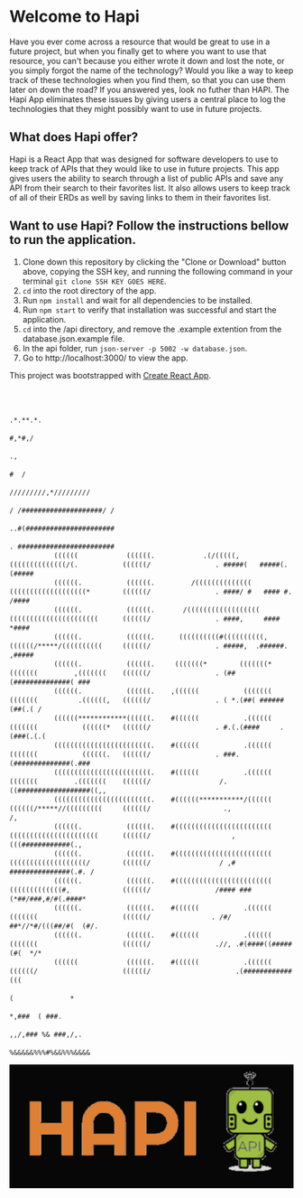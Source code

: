 # Welcome to Hapi 
Have you ever come across a resource that would be great to use in a future project, but when you finally get to where you want to use that resource, you can't because you either wrote it down and lost the note, or you simply forgot the name of the technology? Would you like a way to keep track of these technologies when you find them, so that you can use them later on down the road? If you answered yes, look no futher than HAPI. The Hapi App eliminates these issues by giving users a central place to log the technologies that they might possibly want to use in future projects. 

## What does Hapi offer?
Hapi is a React App that was designed for software developers to use to keep track of APIs that they would like to use in future projects. This app gives users the ability to search through a list of public APIs and save any API from their search to their favorites list. It also allows users to keep track of all of their ERDs as well by saving links to them in their favorites list. 

## Want to use Hapi? Follow the instructions bellow to run the application.

1. Clone down this repository by clicking the "Clone or Download" button above, copying the SSH key, and running the following command in your terminal `git clone SSH KEY GOES HERE`.
1. `cd` into the root directory of the app.
1. Run `npm install` and wait for all dependencies to be installed.
1. Run `npm start` to verify that installation was successful and start the application.
1. `cd` into the /api directory, and remove the .example extention from the database.json.example file. 
1. In the api folder, run `json-server -p 5002 -w database.json`.
1. Go to http://localhost:3000/ to view the app. 


This project was bootstrapped with [Create React App](https://github.com/facebook/create-react-app).

```
                                                                                                                                                               
                                                                                                                                                               
                                                                                                                                   .*.**.*.                    
                                                                                                                                    #,*#,/                     
                                                                                                                                      .,                       
                                                                                                                                     #  /                      
                                                                                                                             /////////,*/////////              
                                                                                                                          / /####################/ /           
                                                                                                                         ..#(######################            
                                                                                                                         . ########################            
           ((((((            ((((((.            .(/(((((,             ((((((((((((((/(.           ((((((/                . #####(   #####(.  (#####            
           ((((((.           ((((((.         /((((((((((((((          (((((((((((((((((((*        ((((((/                . ####/ #   #### #.  /####            
           ((((((.           ((((((.       /((((((((((((((((((        ((((((((((((((((((((((      ((((((/                . ####,     ####     *####            
           ((((((.           ((((((.      ((((((((((#((((((((((,      ((((((/*****/((((((((((     ((((((/                . #####,  .######.  ,#####            
           ((((((.           ((((((.     (((((((*        (((((((*     (((((((         ,(((((((    ((((((/                . (## (##############( ###            
           ((((((.           ((((((.    ,((((((           (((((((     (((((((          .((((((,   ((((((/                . ( *.(##( ###### (##(.( /            
           ((((((************((((((.    #((((((           .((((((     (((((((           ((((((*   ((((((/                . #.(.(####     .(###(.(.(            
           ((((((((((((((((((((((((.    #((((((           .((((((     (((((((           ((((((.   ((((((/                . ###.(##############(.###            
           ((((((((((((((((((((((((.    #((((((           .((((((     (((((((         .(((((((    ((((((/                 /.((##################((,,           
           ((((((((((((((((((((((((.    #((((((***********/((((((     ((((((/*****//(((((((((     ((((((/                  .,                    /,            
           ((((((.           ((((((.    #((((((((((((((((((((((((     ((((((((((((((((((((((      ((((((/                    , (((############(.,              
           ((((((.           ((((((.    #((((((((((((((((((((((((     (((((((((((((((((((/        ((((((/                 / ,# ###############(.#. /           
           ((((((.           ((((((.    #((((((((((((((((((((((((     (((((((((((((#,             ((((((/                /#### ###(*##/###,#/#(.####*          
           ((((((.           ((((((.    #((((((           .((((((     (((((((                     ((((((/               . /#/  ##*//*#/(((##/#(  (#/.          
           ((((((.           ((((((.    #((((((           .((((((     (((((((                     ((((((/                .//, .#(####((#####(#(  */*           
           ((((((            ((((((.    #((((((           .((((((     ((((((/                     ((((((/                     .(############(((                
                                                                                                                               (              *                
                                                                                                                                *,###  ( ###.                  
                                                                                                                              ,,/,### %& ###,/,.               
                                                                                                                           %&&&&&%%%#%&&%%%&&&&            
```                                                                                                                                                       
                                                                                                                                                               
                                                                                                                                                               
                                                                                                                                                               
                                                                                                                    
![ Logo ](./Logo.png)

